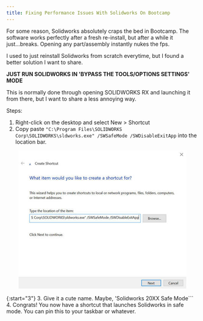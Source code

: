 ```yaml
---
title: Fixing Performance Issues With Solidworks On Bootcamp
---
```


For some reason, Solidworks absolutely craps the bed in Bootcamp. The software works perfectly after a fresh re-install, but after a while it just...breaks. Opening any part/assembly instantly nukes the fps.

I used to just reinstall Solidworks from scratch everytime, but I found a better solution I want to share.

**JUST RUN SOLIDWORKS IN 'BYPASS THE TOOLS/OPTIONS SETTINGS' MODE**

This is normally done through opening SOLIDWORKS RX and launching it from there, but I want to share a less annoying way.

Steps:
1. Right-click on the desktop and select New > Shortcut
2. Copy paste ```"C:\Program Files\SOLIDWORKS Corp\SOLIDWORKS\sldworks.exe" /SWSafeMode /SWDisableExitApp``` into the location bar.

<p align="center">
    <img src="/assets/2018-10-16/image1.jpg" alt="Image of creating shortcut" />
</p>

{:start="3"}
3. Give it a cute name. Maybe, 'Solidworks 20XX Safe Mode```
4. Congrats! You now have a shortcut that launches Solidworks in safe mode. You can pin this to your taskbar or whatever.
